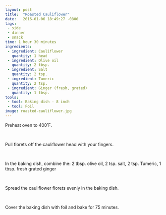 ```yaml
---
layout: post
title:  "Roasted Cauliflower"
date:   2016-01-06 18:49:27 -0800
tags: 
 - side 
 - dinner
 - snack
time: 1 hour 30 minutes
ingredients:
 - ingredient: Cauliflower
   quantity: 1 head
 - ingredient: Olive oil
   quantity: 2 tbsp.
 - ingredient: Salt
   quantity: 2 tsp.
 - ingredient: Tumeric
   quantity: 2 tsp.
 - ingredient: Ginger (fresh, grated)
   quantity: 1 tbsp.
tools:
 - tool: Baking dish - 8 inch
 - tool: Foil
image: roasted-cauliflower.jpg
---
```

Preheat oven to 400˚F.

&nbsp;

Pull florets off the <span>cauliflower head</span> with your fingers.

&nbsp;

In the baking dish, combine the: <span>2 tbsp. olive oil,</span> <span>2 tsp. salt,</span> <span>2 tsp. Tumeric,</span> <span>1 tbsp. fresh grated ginger</span>

&nbsp;

Spread the cauliflower florets evenly in the baking dish.

&nbsp;

Cover the baking dish with foil and bake for 75 minutes.